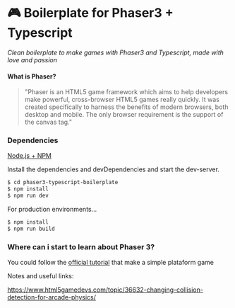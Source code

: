 # 🎮 Boilerplate for Phaser3 + Typescript
 
 _Clean boilerplate to make games with Phaser3 and Typescript, made with love and passion_
 
#### What is Phaser?
>"Phaser is an HTML5 game framework which aims to help developers make powerful, cross-browser HTML5 games really quickly. It was created specifically to harness the benefits of modern browsers, both desktop and mobile. The only browser requirement is the support of the canvas tag."

### Dependencies

[Node.js + NPM](https://nodejs.org/)

Install the dependencies and devDependencies and start the dev-server.

```sh
$ cd phaser3-typescript-boilerplate
$ npm install
$ npm run dev
```

For production environments...

```sh
$ npm install
$ npm run build
```

### Where can i start to learn about Phaser 3?
You could follow the [official tutorial](http://phaser.io/tutorials/making-your-first-phaser-3-game) that make a simple plataform game

Notes and useful links:

https://www.html5gamedevs.com/topic/36632-changing-collision-detection-for-arcade-physics/

